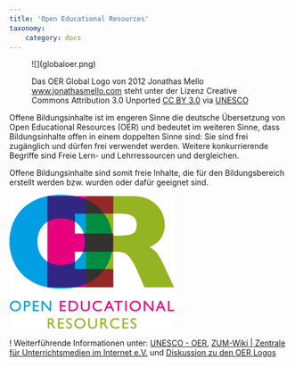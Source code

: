 ```yaml
---
title: 'Open Educational Resources'
taxonomy:
    category: docs
---
```

<!--![UNESCO OER](globaloer.png?classes=caption "Das OER Global Logo von 2012 Jonathas Mello [www.jonathasmello.com](http://www.jonathasmello.com/)steht unter der Lizenz Creative Commons Attribution 3.0 Unported [CC BY 3.0](http://creativecommons.org/licenses/by/3.0) via [UNESCO](http://www.unesco.org/new/en/communication-and-information/access-to-knowledge/open-educational-resources/global-oer-logo/)")-->

<figure class="image-caption">
    <p markdown="1">![](globaloer.png)</p>
    <figcaption class="">Das OER Global Logo von 2012 Jonathas Mello
        <a href="http://www.jonathasmello.com">www.jonathasmello.com</a>
        steht unter der Lizenz Creative Commons Attribution 3.0
        Unported <a href="http://creativecommons.org/licenses/by/3.0">CC BY 3.0</a> via
        <a href="http://www.unesco.org/new/en/communication-and-information/access-to-knowledge/open-educational-resources/global-oer-logo">UNESCO</a></figcaption>
</figure>

Offene Bildungsinhalte ist im engeren Sinne die deutsche Übersetzung von Open Educational Resources (OER) und bedeutet im weiteren Sinne, dass Bildungsinhalte offen in einem doppelten Sinne sind: Sie sind frei zugänglich und dürfen frei verwendet werden. Weitere konkurrierende Begriffe sind Freie Lern- und Lehrressourcen und dergleichen.

Offene Bildungsinhalte sind somit freie Inhalte, die für den Bildungsbereich erstellt werden bzw. wurden oder dafür geeignet sind.

![OER](oer.png?classes=caption "[Markus Büsges (leomaria design) für Wikimedia Deutschland e.V.](https://commons.wikimedia.org/wiki/File:OER_Logo_Open_Educational_Resources.png), Lizenz: [CC BY-SA 4.0](https://creativecommons.org/licenses/by-sa/4.0/deed.en)")


! Weiterführende Informationen unter: [UNESCO - OER](http://www.unesco.org/new/en/communication-and-information/access-to-knowledge/open-educational-resources/), [ZUM-Wiki | Zentrale für Unterrichtsmedien im Internet e.V.](http://wikis.zum.de/zum/Open_Educational_Resources) und [Diskussion zu den OER Logos](https://open-educational-resources.de/offizielles-oer-logo/)

